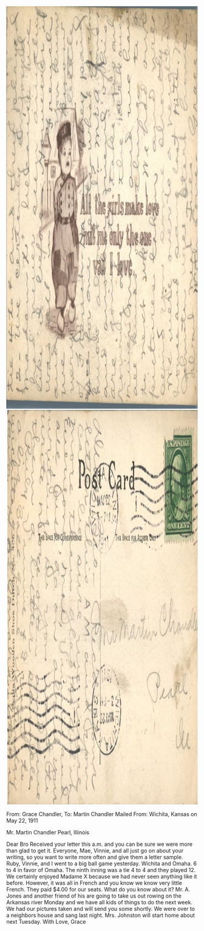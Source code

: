 <html><body><a href="/wp-content/uploads/2014/04/postcard-2014-20140425_18345508_0116.jpg"><img class="alignnone size-full wp-image-432" src="/wp-content/uploads/2014/04/postcard-2014-20140425_18345508_0116.jpg" alt="postcard-2014-20140425_18345508_0116" width="1512" height="1059"></a> <a href="/wp-content/uploads/2014/04/postcard-2014-20140425_18372804_0119.jpg"><img class="alignnone size-full wp-image-433" src="/wp-content/uploads/2014/04/postcard-2014-20140425_18372804_0119.jpg" alt="postcard-2014-20140425_18372804_0119" width="1558" height="1038"></a>

From: Grace Chandler, To: Martin Chandler
Mailed From: Wichita, Kansas on May 22, 1911

Mr. Martin Chandler
Pearl, Illinois

Dear Bro
Received your letter this a.m. and you can be sure we were more than glad to get it. Everyone, Mae, Vinnie, and all just go on about your writing, so you want to write more often and give them a letter sample.
Ruby, Vinnie, and I went to a big ball game yesterday. Wichita and Omaha. 6 to 4 in favor of Omaha. The ninth inning was a tie 4 to 4 and they played 12. We certainly enjoyed Madame X because we had never seen anything like it before. However, it was all in French and you know we know very little French. They paid $4.00 for our seats. What do you know about it? Mr. A. Jones and another friend of his are going to take us out rowing on the Arkansas river Monday and we have all kids of things to do the next week. We had our pictures taken and will send you some shortly. We were over to a neighbors house and sang last night. Mrs. Johnston will start home about next Tuesday.
With Love,
Grace</body></html>